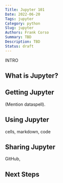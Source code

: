 ```yaml
---
Title: Jupyter 101
Date: 2022-06-20
Tags: jupyter
Category: python
Slug: jupyter
Authors: Frank Corso
Summary: TBD
Description: TBD
Status: draft
---
```

INTRO

## What is Jupyter?

## Getting Jupyter

(Mention dataspell).

## Using Jupyter

cells, markdown, code

## Sharing Jupyter

GitHub, 

## Next Steps